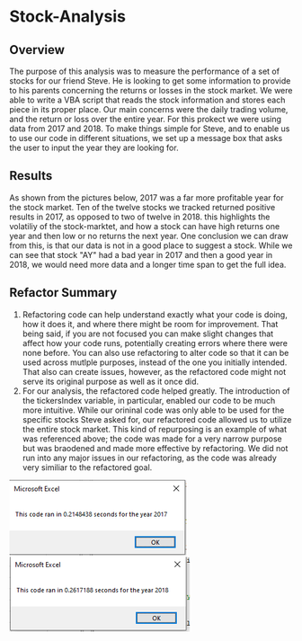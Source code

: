 # Stock-Analysis
## Overview
The purpose of this analysis was to measure the performance of a set of stocks for our friend Steve. He is looking to get some information to provide to his parents concerning the returns or losses in the stock market. We were able to write a VBA script that reads the stock information and stores each piece in its proper place. Our main concerns were the daily trading volume, and the return or loss over the entire year. For this prokect we were using data from 2017 and 2018. To make things simple for Steve, and to enable us to use our code in different situations, we set up a message box that asks the user to input the year they are looking for. 
## Results
As shown from the pictures below, 2017 was a far more profitable year for the stock market. Ten of the twelve stocks we tracked returned positive results in 2017, as opposed to two of twelve in 2018. this highlights the volatiliy of the stock-marktet, and how a stock can have high returns one year and then low or no returns the next year. One conclusion we can draw from this, is that our data is not in a good place to suggest a stock. While we can see that stock "AY" had a bad year in 2017 and then a good year in 2018, we would need more data and a longer time span to get the full idea.

## Refactor Summary
  1. Refactoring code can help understand exactly what your code is doing, how it does it, and where there might be room for improvement. That being said, if you are not focused you can make slight changes that affect how your code runs, potentially creating errors where there were none before. You can also use refactoring to alter code so that it can be used across mutlple purposes, instead of the one you initially intended. That also can create issues, however, as the refactored code might not serve its original purpose as well as it once did.
  2. For our analysis, the refactored code helped greatly. The introduction of the tickersIndex variable, in particular, enabled our code to be much more intuitive. While our orininal code was only able to be used for the specific stocks Steve asked for, our refactored code allowed us to utilize the entire stock market. This kind of repurposing is an example of what was referenced above; the code was made for a very narrow purpose but was braodened and made more effective by refactoring. We did not run into any major issues in our refactoring, as the code was already very similiar to the refactored goal. 
  
  ![VBA Challenge 2017](VBA_Challenge_2017.PNG)
  ![VBA Challenge 2017](VBA_Challenge_2018.PNG)
